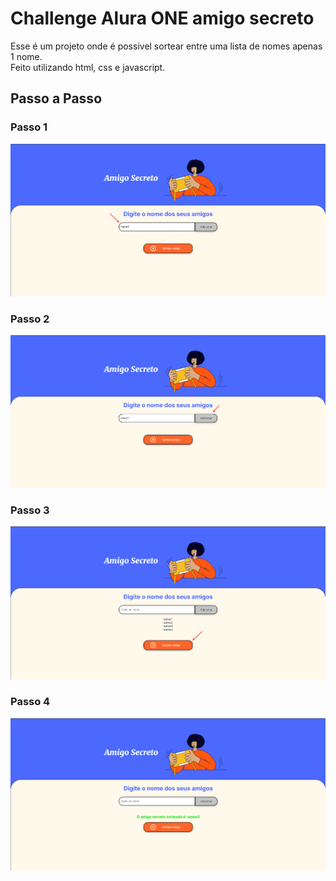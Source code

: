 # **Challenge Alura ONE amigo secreto**
Esse é um projeto onde é possivel sortear entre uma lista de nomes apenas 1 nome.\
Feito utilizando html, css e javascript.

## **Passo a Passo**

### Passo 1
![passo1](/tutorial/1.png)
### Passo 2
![passo2](/tutorial/2.png)
### Passo 3
![passo3](/tutorial/3.png)
### Passo 4
![passo4](/tutorial/4.png)
